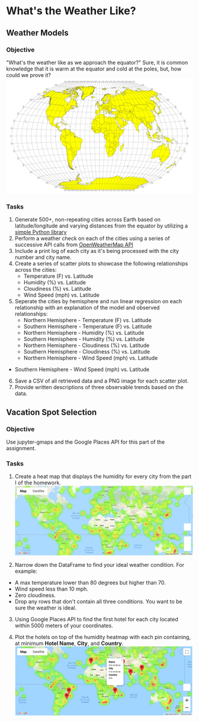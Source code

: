 # What's the Weather Like?

## Weather Models
### Objective 
"What's the weather like as we approach the equator?" Sure, it is common knowledge that it is warm at the equator and cold at the poles, but, how could we prove it? 
![Equator](Images/equatorsign.png)
### Tasks
1. Generate 500+, non-repeating cities across Earth based on latitude/longitude and varying distances from the equator by utilizing a [simple Python library](https://pypi.python.org/pypi/citipy)
2. Perform a weather check on each of the cities using a series of successive API calls from [OpenWeatherMap API](https://openweathermap.org/api)
3. Include a print log of each city as it's being processed with the city number and city name.
4. Create a series of scatter plots to showcase the following relationships across the cities:
    * Temperature (F) vs. Latitude
    * Humidity (%) vs. Latitude
    * Cloudiness (%) vs. Latitude
    * Wind Speed (mph) vs. Latitude
5. Seperate the cities by hemisphere and run linear regression on each relationship with an explanation of the model and observed relationships:
    * Northern Hemisphere - Temperature (F) vs. Latitude
    * Southern Hemisphere - Temperature (F) vs. Latitude
    * Northern Hemisphere - Humidity (%) vs. Latitude
    * Southern Hemisphere - Humidity (%) vs. Latitude
    * Northern Hemisphere - Cloudiness (%) vs. Latitude
    * Southern Hemisphere - Cloudiness (%) vs. Latitude
    * Northern Hemisphere - Wind Speed (mph) vs. Latitude
  * Southern Hemisphere - Wind Speed (mph) vs. Latitude
6. Save a CSV of all retrieved data and a PNG image for each scatter plot.
7. Provide written descriptions of three observable trends based on the data.

## Vacation Spot Selection
### Objective
Use jupyter-gmaps and the Google Places API for this part of the assignment.

### Tasks
1. Create a heat map that displays the humidity for every city from the part I of the homework.
  ![heatmap](Images/heatmap.png)

2. Narrow down the DataFrame to find your ideal weather condition. For example:
  * A max temperature lower than 80 degrees but higher than 70.
  * Wind speed less than 10 mph.
  * Zero cloudiness.
  * Drop any rows that don't contain all three conditions. You want to be sure the weather is ideal.
3. Using Google Places API to find the first hotel for each city located within 5000 meters of your coordinates.

4. Plot the hotels on top of the humidity heatmap with each pin containing, at minimum **Hotel Name**, **City**, and **Country**.
  ![hotel map](Images/hotel_map.png)





